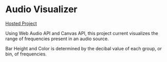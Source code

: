 # Audio Visualizer

[Hosted Project](https://nelsjack.github.io/Audio-Visualizer/)

Using Web Audio API and Canvas API, this project current visualizes the range of frequencies present in an audio source.

Bar Height and Color is determined by the decibal value of each group, or bin, of frequencies.
